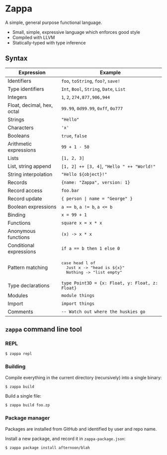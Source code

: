 # Zappa

A simple, general purpose functional language.

- Small, simple, expressive language which enforces good style
- Compiled with LLVM
- Statically-typed with type inference

## Syntax

<table>
  <thead>
    <tr>
      <th>Expression</th>
      <th>Example</th>
    </tr>
  </thead>
  <tbody>
    <tr>
      <td>Identifiers</td>
      <td><code>foo</code>, <code>toString</code>, <code>foo?</code>, <code>save!</code></td>
    </tr>
    <tr>
      <td>Type identifiers</td>
      <td><code>Int</code>, <code>Bool</code>, <code>String</code>, <code>Date</code>, <code>List</code></td>
    </tr>
    <tr>
      <td>Integers</td>
      <td><code>1</code>, <code>2</code>, <code>274,877,906,944</code></td>
    </tr>
    <tr>
      <td>Float, decimal, hex, octal</td>
      <td><code>99.99</code>, <code>0d99.99</code>, <code>0xff</code>, <code>0o777</code></td>
    </tr>
    <tr>
      <td>Strings</td>
      <td><code>"Hello"</code></td>
    </tr>
    <tr>
      <td>Characters</td>
      <td><code>'x'</code></td>
    </tr>
    <tr>
      <td>Booleans</td>
      <td><code>true</code>, <code>false</code></td>
    </tr>
    <tr>
      <td>Arithmetic expressions</td>
      <td><code>99 + 1 - 50</code></td>
    </tr>
    <tr>
      <td>Lists</td>
      <td><code>[1, 2, 3]</code></td>
    </tr>
    <tr>
      <td>List, string append</td>
      <td><code>[1, 2] ++ [3, 4]</code>, <code>"Hello " ++ "World!"</code></td>
    </tr>
    <tr>
      <td>String interpolation</td>
      <td><code>"Hello ${object}!"</code></td>
    </tr>
    <tr>
      <td>Records</td>
      <td><code>{name: "Zappa", version: 1}</code></td>
    </tr>
    <tr>
      <td>Record access</td>
      <td><code>foo.bar</code></td>
    </tr>
    <tr>
      <td>Record update</td>
      <td><code>{ person | name = "George" }</code></td>
    </tr>
    <tr>
      <td>Boolean expressions</td>
      <td><code>a == b</code>, <code>a != b</code>, <code>a &lt;= b</code></td>
    </tr>
    <tr>
      <td>Binding</td>
      <td><code>x = 99 + 1</code></td>
    </tr>
    <tr>
      <td>Functions</td>
      <td><code>square x = x * x</code></td>
    </tr>
    <tr>
      <td>Anonymous functions</td>
      <td><code>(x) -&gt; x * x</code></td>
    </tr>
    <tr>
      <td>Conditional expressions</td>
      <td><code>if a == b then 1 else 0</code></td>
    </tr>
    <tr>
      <td>Pattern matching</td>
      <td>
        <pre>case head l of
  Just x -> "head is ${x}"
  Nothing -> "list empty"</pre>
      </td>
    </tr>
    <tr>
      <td>Type declarations</td>
      <td><code>type Point3D = {x: Float, y: Float, z: Float}</code></td>
    </tr>
    <tr>
      <td>Modules</td>
      <td><code>module things</code></td>
    </tr>
    <tr>
      <td>Import</td>
      <td><code>import things</code></td>
    </tr>
    <tr>
      <td>Comments</td>
      <td><code>-- Watch out where the huskies go</code></td>
    </tr>
  </tbody>
</table>

## `zappa` command line tool

### REPL

```sh
$ zappa repl
```

### Building

Compile everything in the current directory (recursively) into a single binary:

```sh
$ zappa build
```

Build a single file:

```sh
$ zappa build foo.zp
```

### Package manager

Packages are installed from GitHub and identified by user and repo name.

Install a new package, and record it in `zappa-package.json`:

```sh
$ zappa package install afternoon/blah
```
